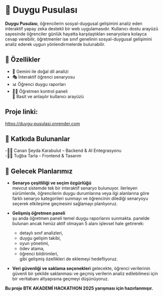 # 🎯 Duygu Pusulası

**Duygu Pusulası**, öğrencilerin sosyal-duygusal gelişimini analiz eden interaktif yapay zeka destekli bir web uygulamasıdır. Kullanıcı dostu arayüzü sayesinde öğrenciler günlük hayatta karşılaştıkları senaryolara kolayca cevap verebilir, öğretmenler ise sınıf genelinin sosyal-duygusal gelişimini analiz ederek uygun yönlendirmelerde bulunabilir.

## 🎯 Özellikler

- 🧠 Gemini ile doğal dil analizi
- 🎭 İnteraktif öğrenci senaryosu
- 📊 Öğrenci duygu raporları  
- 🧑‍🏫 Öğretmen kontrol paneli  
 🎨 Basit ve anlaşılır kullanıcı arayüzü

## Proje linki: 
https://duygu-pusulasi.onrender.com

## 🤝 Katkıda Bulunanlar
-👩‍💻 Canan Şeyda Karabulut – Backend & AI Entegrasyonu   
-👩‍💻 Tuğba Tarla – Frontend & Tasarım


## 📌 Gelecek Planlarımız 

- **Senaryo çeşitliliği ve seçim özgürlüğü**  
mevcut sistemde tek bir interaktif senaryo bulunuyor. ilerleyen sürümlerde, öğrencilerin duygu durumlarına veya ilgi alanlarına göre farklı senaryo kategorileri sunmayı ve öğrencinin dilediği senaryoyu seçerek etkileşime geçmesini sağlamayı planlıyoruz.

- **Gelişmiş öğretmen paneli**  
şu anda öğretmen paneli temel duygu raporlarını sunmakta. panelde bulunan ancak henüz aktif olmayan 5 alanı işlevsel hale getirerek:
  * detaylı sınıf analizleri,  
  * duygu gelişim takibi,  
  * oyun yönetimi,  
  * ödev atama,  
  * öğrenci bildirimleri,  
gibi gelişmiş özellikleri de eklemeyi hedefliyoruz.

- **Veri güvenliği ve saklama seçenekleri**
gelecekte, öğrenci verilerinin güvenli bir şekilde saklanması ve geçmiş verilerin analiz edilebilmesi için bir veritabanı altyapısına geçmeyi düşünüyoruz.

**Bu proje BTK AKADEMİ HACKATHON 2025 yarışması için hazırlanmışır.**
